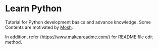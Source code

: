 #  Learn Python

Tutorial for Python development basics and advance knowledge. Some Contents are motivated by [Mosh](https://codewithmosh.com/).

In addition, refer (https://www.makeareadme.com/) for README file edit method.



